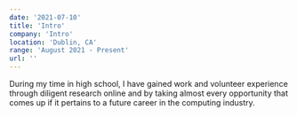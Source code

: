 ```yaml
---
date: '2021-07-10'
title: 'Intro'
company: 'Intro'
location: 'Dublin, CA'
range: 'August 2021 - Present'
url: ''
---
```


During my time in high school, I have gained work and volunteer experience through diligent research online and by taking almost every opportunity that comes up if it pertains to a future career in the computing industry.
